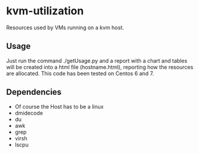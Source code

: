 # kvm-utilization
Resources used by VMs running on a kvm host.

## Usage
Just run the command ./getUsage.py and a report with a chart and tables will be created into a html file (hostname.html), reporting how the resources are allocated. This code has been tested on Centos 6 and 7.

## Dependencies
  - Of course the Host has to be a linux
  - dmidecode
  - du
  - awk
  - grep
  - virsh
  - lscpu
